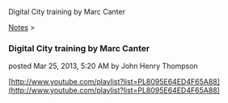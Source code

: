 Digital City training by Marc Canter 

[Notes](../notes.html)‎ > ‎

### Digital City training by Marc Canter

posted Mar 25, 2013, 5:20 AM by John Henry Thompson

[http://www.youtube.com/playlist?list=PL8095E64ED4F65A88](http://www.youtube.com/playlist?list=PL8095E64ED4F65A88)  

